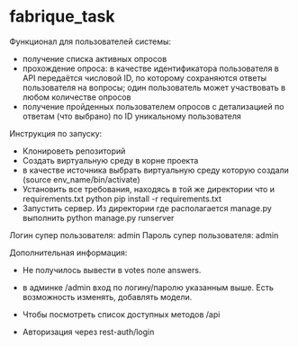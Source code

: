 # fabrique_task
Функционал для пользователей системы:
- получение списка активных опросов
- прохождение опроса: в качестве идентификатора пользователя в API передаётся числовой ID, по которому сохраняются ответы пользователя на вопросы; один пользователь может участвовать в любом количестве опросов
- получение пройденных пользователем опросов с детализацией по ответам (что выбрано) по ID уникальному пользователя

Инструкция по запуску:
- Клонироветь репозиторий
- Создать виртуальную среду в корне проекта
- в качестве источника выбрать виртуальную среду которую создали (source env_name/bin/activate)
- Установить все требования, находясь в той же директории что и requirements.txt  python pip install -r requirements.txt
- Запустить сервер. Из директории где располагается manage.py выполнить python manage.py runserver

Логин супер пользователя: admin
Пароль супер пользователя: admin


Дополнительная информация:
- Не получилось вывести в votes поле answers.

- в админке /admin  вход по логину/паролю указанным выше. Есть возможность изменять, добавлять модели.
- Чтобы посмотреть список доступных методов /api
- Авторизация через rest-auth/login

